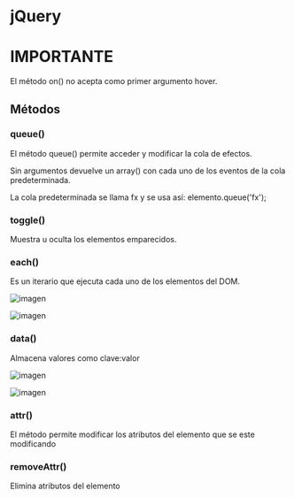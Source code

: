 # jQuery

# IMPORTANTE

El método on() no acepta como primer argumento hover.

## Métodos 

### queue()

El método queue() permite acceder y modificar la cola de efectos.

Sin argumentos devuelve un array() con cada uno de los eventos de la cola predeterminada.

La cola predeterminada se llama fx y se usa así: elemento.queue('fx');

### toggle()

Muestra u oculta los elementos emparecidos.

### each()

Es un iterario que ejecuta cada uno de los elementos del DOM.

![imagen](https://github.com/ERICKBOWSER/jQuery/assets/92431188/d11b942e-c86b-4518-a6f7-9262e7e62f2e)

![imagen](https://github.com/ERICKBOWSER/jQuery/assets/92431188/1a7579c1-266f-44b4-8c53-ff2d277cdca6)

### data()

Almacena valores como clave:valor

![imagen](https://github.com/ERICKBOWSER/jQuery/assets/92431188/97d2ce0e-ca22-435d-8c6e-3435bd2bf312)

![imagen](https://github.com/ERICKBOWSER/jQuery/assets/92431188/a4abe477-93cd-4533-9c5c-ef66d5f9b4f1)

### attr()

El método permite modificar los atributos del elemento que se este modificando

### removeAttr()

Elimina atributos del elemento





